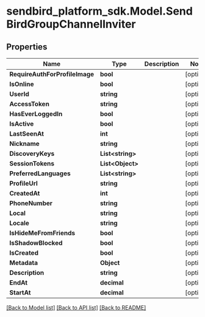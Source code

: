 
# sendbird_platform_sdk.Model.SendBirdGroupChannelInviter

## Properties

Name | Type | Description | Notes
------------ | ------------- | ------------- | -------------
**RequireAuthForProfileImage** | **bool** |  | [optional] 
**IsOnline** | **bool** |  | [optional] 
**UserId** | **string** |  | [optional] 
**AccessToken** | **string** |  | [optional] 
**HasEverLoggedIn** | **bool** |  | [optional] 
**IsActive** | **bool** |  | [optional] 
**LastSeenAt** | **int** |  | [optional] 
**Nickname** | **string** |  | [optional] 
**DiscoveryKeys** | **List&lt;string&gt;** |  | [optional] 
**SessionTokens** | **List&lt;Object&gt;** |  | [optional] 
**PreferredLanguages** | **List&lt;string&gt;** |  | [optional] 
**ProfileUrl** | **string** |  | [optional] 
**CreatedAt** | **int** |  | [optional] 
**PhoneNumber** | **string** |  | [optional] 
**Local** | **string** |  | [optional] 
**Locale** | **string** |  | [optional] 
**IsHideMeFromFriends** | **bool** |  | [optional] 
**IsShadowBlocked** | **bool** |  | [optional] 
**IsCreated** | **bool** |  | [optional] 
**Metadata** | **Object** |  | [optional] 
**Description** | **string** |  | [optional] 
**EndAt** | **decimal** |  | [optional] 
**StartAt** | **decimal** |  | [optional] 

[[Back to Model list]](../README.md#documentation-for-models)
[[Back to API list]](../README.md#documentation-for-api-endpoints)
[[Back to README]](../README.md)

